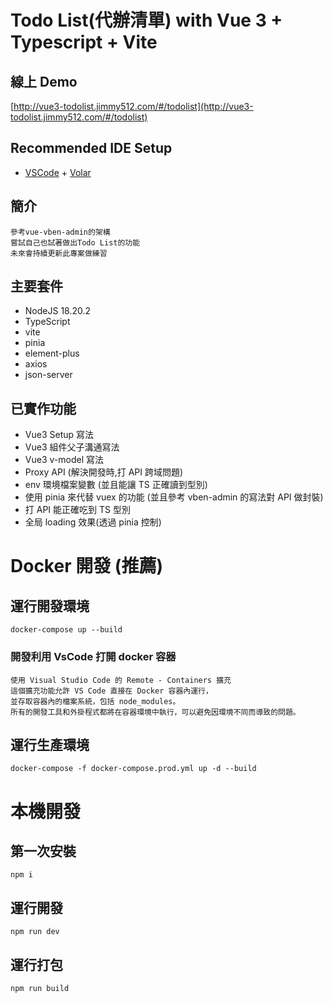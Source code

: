# Todo List(代辦清單) with Vue 3 + Typescript + Vite

## 線上 Demo

[http://vue3-todolist.jimmy512.com/#/todolist](http://vue3-todolist.jimmy512.com/#/todolist)

## Recommended IDE Setup

- [VSCode](https://code.visualstudio.com/) + [Volar](https://marketplace.visualstudio.com/items?itemName=johnsoncodehk.volar)

## 簡介

```
參考vue-vben-admin的架構
嘗試自己也試著做出Todo List的功能
未來會持續更新此專案做練習
```

## 主要套件

- NodeJS 18.20.2
- TypeScript
- vite
- pinia
- element-plus
- axios
- json-server

## 已實作功能

- Vue3 Setup 寫法
- Vue3 組件父子溝通寫法
- Vue3 v-model 寫法
- Proxy API (解決開發時,打 API 跨域問題)
- env 環境檔案變數 (並且能讓 TS 正確讀到型別)
- 使用 pinia 來代替 vuex 的功能 (並且參考 vben-admin 的寫法對 API 做封裝)
- 打 API 能正確吃到 TS 型別
- 全局 loading 效果(透過 pinia 控制)

# Docker 開發 (推薦)
## 運行開發環境
```sh=
docker-compose up --build
```
### 開發利用 VsCode 打開 docker 容器
```
使用 Visual Studio Code 的 Remote - Containers 擴充
這個擴充功能允許 VS Code 直接在 Docker 容器內運行，
並存取容器內的檔案系統，包括 node_modules。
所有的開發工具和外掛程式都將在容器環境中執行，可以避免因環境不同而導致的問題。
```

## 運行生產環境
``` sh=
docker-compose -f docker-compose.prod.yml up -d --build
```

# 本機開發
## 第一次安裝

```sh=
npm i
```

## 運行開發

```sh=
npm run dev
```

## 運行打包

```sh=
npm run build
```

